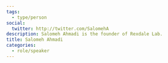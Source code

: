 ```yaml
---
tags:
  - type/person
social:
  twitter: http://twitter.com/SalomehA
description: Salomeh Ahmadi is the founder of Rexdale Lab.
title: Salomeh Ahmadi
categories:
  - role/speaker
---
```


